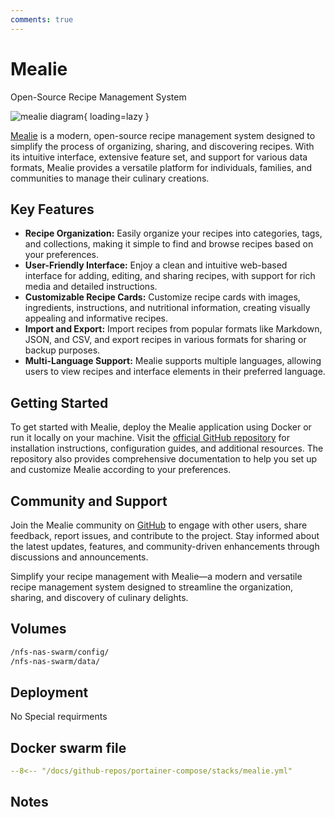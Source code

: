 ```yaml
---
comments: true
---
```


# Mealie

Open-Source Recipe Management System

![mealie diagram](/assets/diagrams/mealie.png){ loading=lazy }

[Mealie](https://github.com/hay-kot/mealie) is a modern, open-source recipe management system designed to simplify the process of organizing, sharing, and discovering recipes. With its intuitive interface, extensive feature set, and support for various data formats, Mealie provides a versatile platform for individuals, families, and communities to manage their culinary creations.

## Key Features

- **Recipe Organization:** Easily organize your recipes into categories, tags, and collections, making it simple to find and browse recipes based on your preferences.
- **User-Friendly Interface:** Enjoy a clean and intuitive web-based interface for adding, editing, and sharing recipes, with support for rich media and detailed instructions.
- **Customizable Recipe Cards:** Customize recipe cards with images, ingredients, instructions, and nutritional information, creating visually appealing and informative recipes.
- **Import and Export:** Import recipes from popular formats like Markdown, JSON, and CSV, and export recipes in various formats for sharing or backup purposes.
- **Multi-Language Support:** Mealie supports multiple languages, allowing users to view recipes and interface elements in their preferred language.

## Getting Started

To get started with Mealie, deploy the Mealie application using Docker or run it locally on your machine. Visit the [official GitHub repository](https://github.com/hay-kot/mealie) for installation instructions, configuration guides, and additional resources. The repository also provides comprehensive documentation to help you set up and customize Mealie according to your preferences.

## Community and Support

Join the Mealie community on [GitHub](https://github.com/hay-kot/mealie) to engage with other users, share feedback, report issues, and contribute to the project. Stay informed about the latest updates, features, and community-driven enhancements through discussions and announcements.

Simplify your recipe management with Mealie—a modern and versatile recipe management system designed to streamline the organization, sharing, and discovery of culinary delights.


## Volumes

```bash
/nfs-nas-swarm/config/
/nfs-nas-swarm/data/
```

## Deployment
No Special requirments

## Docker swarm file
``` yaml linenums="1" 
--8<-- "/docs/github-repos/portainer-compose/stacks/mealie.yml"
```

## Notes

